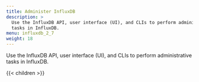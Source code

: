 ```yaml
---
title: Administer InfluxDB
description: >
  Use the InfluxDB API, user interface (UI), and CLIs to perform administrative
  tasks in InfluxDB.
menu: influxdb_2_7
weight: 18
---
```


Use the InfluxDB API, user interface (UI), and CLIs to perform administrative
tasks in InfluxDB.

{{< children >}}